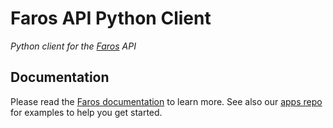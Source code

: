 # Faros API Python Client

_Python client for the [Faros](https://www.faros.ai) API_

## Documentation

Please read the [Faros documentation][farosdocs] to learn more. See also our [apps repo][farosapps] for examples to help you get started.

[farosdocs]: https://www.faros.ai/docs
[farosapps]: https://github.com/faros-ai/faros-apps
